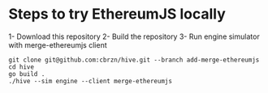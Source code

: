 # Steps to try EthereumJS locally

1- Download this repository
2- Build the repository
3- Run engine simulator with merge-ethereumjs client

```shell
git clone git@github.com:cbrzn/hive.git --branch add-merge-ethereumjs
cd hive
go build .
./hive --sim engine --client merge-ethereumjs
```